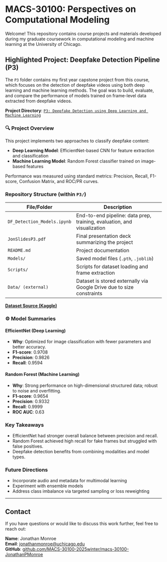 # MACS-30100: Perspectives on Computational Modeling

Welcome! This repository contains course projects and materials developed during my graduate coursework in computational modeling and machine learning at the University of Chicago.

## Highlighted Project: Deepfake Detection Pipeline (P3)

The `P3` folder contains my first year capstone project from this course, which focuses on the detection of deepfake videos using both deep learning and machine learning methods. The goal was to build, evaluate, and compare the performance of models trained on frame-level data extracted from deepfake videos.

**Project Directory**: [`P3: Deepfake Detection using Deep Learning and Machine Learning`](./P3%3A%20Deepfake%20Detection%20using%20Deep%20Learning%20and%20Machine%20Learning/)

### 🔍 Project Overview

This project implements two approaches to classify deepfake content:

- **Deep Learning Model**: EfficientNet-based CNN for feature extraction and classification  
- **Machine Learning Model**: Random Forest classifier trained on image-based features  

Performance was measured using standard metrics: Precision, Recall, F1-score, Confusion Matrix, and ROC/PR curves.

### Repository Structure (within `P3/`)
| File/Folder                | Description |
|---------------------------|-------------|
| `DF_Detection_Models.ipynb` | End-to-end pipeline: data prep, training, evaluation, and visualization |
| `JonSlidesP3.pdf`         | Final presentation deck summarizing the project |
| `README.md`               | Project documentation |
| `Models/`                 | Saved model files (`.pth`, `.joblib`) |
| `Scripts/`                | Scripts for dataset loading and frame extraction |
| `Data/ (external)`        | Dataset is stored externally via Google Drive due to size constraints |

**[Dataset Source (Kaggle)](https://www.kaggle.com/competitions/deepfake-detection-challenge/data)**

### ⚙️ Model Summaries

#### EfficientNet (Deep Learning)

- **Why**: Optimized for image classification with fewer parameters and better accuracy.
- **F1-score**: 0.9708  
- **Precision**: 0.9826  
- **Recall**: 0.9594  

#### Random Forest (Machine Learning)

- **Why**: Strong performance on high-dimensional structured data; robust to noise and overfitting.
- **F1-score**: 0.9654  
- **Precision**: 0.9332  
- **Recall**: 0.9999  
- **ROC AUC**: 0.63

### Key Takeaways

- EfficientNet had stronger overall balance between precision and recall.
- Random Forest achieved high recall for fake frames but struggled with false positives.
- Deepfake detection benefits from combining modalities and model types.

### Future Directions

- Incorporate audio and metadata for multimodal learning  
- Experiment with ensemble models  
- Address class imbalance via targeted sampling or loss reweighting

---

## Contact

If you have questions or would like to discuss this work further, feel free to reach out:

**Name**: Jonathan Monroe  
**Email**: [jonathanmonroe@uchicago.edu](mailto:jonathanmonroe@uchicago.edu)  
**GitHub**: [github.com/MACS-30100-2025winter/macs-30100-JonathanPMonroe](https://github.com/MACS-30100-2025winter/macs-30100-JonathanPMonroe.git)
